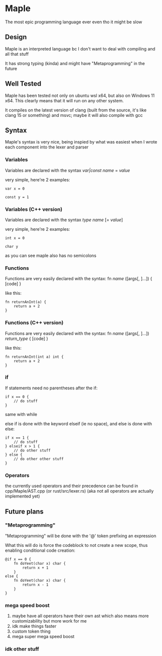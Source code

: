 # Maple

The most epic programming language ever even tho it might be slow

## Design

Maple is an interpreted language bc I don't want to deal with compiling and all that stuff

It has strong typing (kinda) and might have "Metaprogramming" in the future

## Well Tested

Maple has been tested not only on ubuntu wsl x64, but also on Windows 11 x64. This clearly means that it will run on any other system.

It compiles on the latest version of clang (built from the source, it's like clang 15 or something) and msvc; maybe it will also compile with gcc

## Syntax

Maple's syntax is very nice, being inspied by what was easiest when I wrote each component into the lexer and parser

### Variables

Variables are declared with the syntax _var|const_ _name_ = _value_

very simple, here're 2 examples:

```
var x = 0

const y = 1
```

### Variables (C++ version)

Variables are declared with the syntax _type_ _name_ [= *value*]

very simple, here're 2 examples:

```
int x = 0

char y
```

as you can see maple also has no semicolons

### Functions

Functions are very easily declared with the syntax: fn _name_ ([args[, ]...]) { [code] }

like this:

```
fn returnAnInt(a) {
    return a + 2
}
```

### Functions (C++ version)

Functions are very easily declared with the syntax: fn _name_ ([args[, ]...]) _return_type_ { [code] }

like this:

```
fn returnAnInt(int a) int {
    return a + 2
}
```

### if

If statements need no parentheses after the if:

```
if x == 0 {
    // do stuff
}
```

same with while

else if is done with the keyword elseif (ie no space), and else is done with else:

```
if x == 1 {
    // do stuff
} elseif x > 1 {
    // do other stuff
} else {
    // do other other stuff
}
```

### Operators

the currently used operators and their precedence can be found in cpp/Maple/AST.cpp (or rust/src/lexer.rs) (aka not all operators are actually implemented yet)

## Future plans

### "Metaprogramming"

"Metaprogramming" will be done with the '@' token prefixing an expression

What this will do is force the codeblock to not create a new scope, thus enabling conditional code creation:

```
@if x == 0 {
    fn doYeet(char x) char {
        return x + 1
    }
else {
    fn doYeet(char x) char {
        return x - 1
    }
}
```

### mega speed boost

1. maybe have all operators have their own ast which also means more customizability but more work for me
2. idk make things faster
3. custom token thing
4. mega super mega speed boost

### idk other stuff
